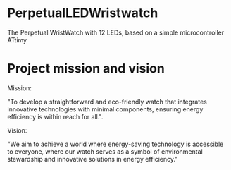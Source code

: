 # PerpetualLEDWristwatch
The Perpetual WristWatch with 12 LEDs, based on a simple microcontroller ATtimy

# Project mission and vision

Mission:

"To develop a straightforward and eco-friendly watch that integrates innovative technologies with minimal components, ensuring energy efficiency is within reach for all.".

Vision:

"We aim to achieve a world where energy-saving technology is accessible to everyone, where our watch serves as a symbol of environmental stewardship and innovative solutions in energy efficiency."
